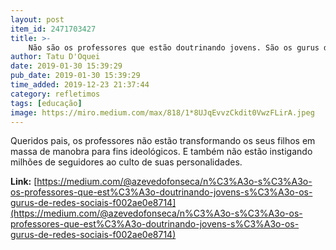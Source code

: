 ```yaml
---
layout: post
item_id: 2471703427
title: >-
    Não são os professores que estão doutrinando jovens. São os gurus de redes sociais.
author: Tatu D'Oquei
date: 2019-01-30 15:39:29
pub_date: 2019-01-30 15:39:29
time_added: 2019-12-23 21:37:44
category: refletimos
tags: [educação]
image: https://miro.medium.com/max/818/1*8UJqEvvzCkdit0VwzFLirA.jpeg
---
```


Queridos pais, os professores não estão transformando os seus filhos em massa de manobra para fins ideológicos. E também não estão instigando milhões de seguidores ao culto de suas personalidades.

**Link:** [https://medium.com/@azevedofonseca/n%C3%A3o-s%C3%A3o-os-professores-que-est%C3%A3o-doutrinando-jovens-s%C3%A3o-os-gurus-de-redes-sociais-f002ae0e8714](https://medium.com/@azevedofonseca/n%C3%A3o-s%C3%A3o-os-professores-que-est%C3%A3o-doutrinando-jovens-s%C3%A3o-os-gurus-de-redes-sociais-f002ae0e8714)


